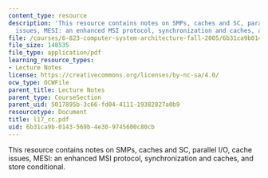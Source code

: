 ```yaml
---
content_type: resource
description: 'This resource contains notes on SMPs, caches and SC, parallel I/O, cache
  issues, MESI: an enhanced MSI protocol, synchronization and caches, and store conditional.'
file: /courses/6-823-computer-system-architecture-fall-2005/6b31ca9b0143569b4e309745600c80cb_l17_cc.pdf
file_size: 148535
file_type: application/pdf
learning_resource_types:
- Lecture Notes
license: https://creativecommons.org/licenses/by-nc-sa/4.0/
ocw_type: OCWFile
parent_title: Lecture Notes
parent_type: CourseSection
parent_uid: 5017895b-3c66-fd04-4111-19382827a0b9
resourcetype: Document
title: l17_cc.pdf
uid: 6b31ca9b-0143-569b-4e30-9745600c80cb
---
```

This resource contains notes on SMPs, caches and SC, parallel I/O, cache issues, MESI: an enhanced MSI protocol, synchronization and caches, and store conditional.
